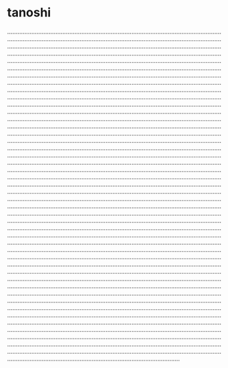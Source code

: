 # tanoshi

................................................................................................................................................................................................................................................................................................................................................................................................................................................................................................................................................................................................................................................................................................................................................................................................................................................................................................................................................................................................................................................................................................................................................................................................................................................................................................................................................................................................................................................................................................................................................................................................................................................................................................................................................................................................................................................................................................................................................................................................................................................................................................................................................................................................................................................................................................................................................................................................................................................................................................................................................................................................................................................................................................................................................................................................................................................................................................................................................................................................................................................................................................................................................................................................................................................................................................................................................................................................................................................................................................................................................................................................................................................................................................................................................................................................................................................................................................................................................................................................................................................................................................................................................................................................................................................................................................................................................................................................................................................................................................................................................................................................................................................................................................................................................................................................................................................................................................................................................................................................................................................................................................................................................................................................................................................................................................................................................................................................................................................................................................................................................................................................................................................................................................................................................................................................................................................................................................................